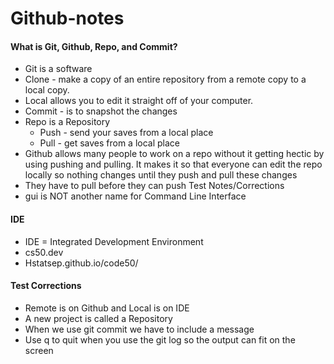 # Github-notes

#### What is Git, Github, Repo, and Commit?
* Git is a software
* Clone - make a copy of an entire repository from a remote copy to a local copy.
* Local allows you to edit it straight off of your computer.
* Commit - is to snapshot the changes
* Repo is a Repository
  * Push - send your saves from a local place
  * Pull - get saves from a local place  
* Github allows many people to work on a repo without it getting hectic by using pushing and pulling. It makes it so that everyone can edit the repo locally so nothing changes until they push and pull these changes
* They have to pull before they can push
	Test Notes/Corrections 
* gui is NOT another name for Command Line Interface
#### IDE 
* IDE = Integrated Development Environment
* cs50.dev
* Hstatsep.github.io/code50/
#### Test Corrections
* Remote is on Github and Local is on IDE
* A new project is called a Repository
* When we use git commit we have to include a message
* Use q to quit when you use the git log so the output can fit on the screen


